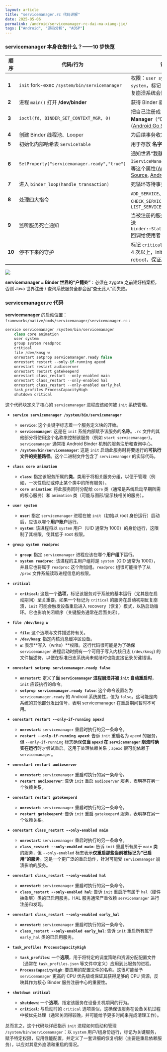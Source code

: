 ```yaml
---
layout: article
title: "servicemanager.rc 代码详解"
date: 2025-05-06
permalink: /android/servicemanager-rc-dai-ma-xiang-jie/
tags: ["Android", "源码分析", "AOSP"]
---
```


   

### servicemanager 本身在做什么？——10 步快览

| 顺序     | 代码/行为                                         | 说明                                                                                                                                                                                                                                                                                                                                                                                                                                                                                                                                       |
| ------ | --------------------------------------------- | ---------------------------------------------------------------------------------------------------------------------------------------------------------------------------------------------------------------------------------------------------------------------------------------------------------------------------------------------------------------------------------------------------------------------------------------------------------------------------------------------------------------------------------------- |
| **1**  | `init` fork-exec `/system/bin/servicemanager` | 权限：`user system`、`group system`，标记 `critical`，若反复崩溃系统会重启                                                                                                                                                                                                                                                                                                                                                                                                                                                                                 |
| **2**  | 进程 `main()` 打开 **/dev/binder**                | 获得 Binder 驱动 FD                                                                                                                                                                                                                                                                                                                                                                                                                                                                                                                          |
| **3**  | `ioctl(fd, BINDER_SET_CONTEXT_MGR, 0)`        | 把自己注册成 **Binder Context Manager**（“0 号服务”）([Android Go Source](https://android.googlesource.com/platform/system/hwservicemanager/%2B/e09e6b11976c7111018fb5e5ce92465df89b4235/hw_service_manager.cpp?utm_source=chatgpt.com "hw_service_manager.cpp - platform/system/hwservicemanager"))                                                                                                                                                                                                                                                |
| **4**  | 创建 Binder 线程池、Looper                          | 为后续事务收发做准备                                                                                                                                                                                                                                                                                                                                                                                                                                                                                                                               |
| **5**  | 初始化内部哈希表 `ServiceTable`                       | 用于存放 **名字→Binder 引用**                                                                                                                                                                                                                                                                                                                                                                                                                                                                                                                    |
| **6**  | `SetProperty("servicemanager.ready","true")`  | 通知世界“我就绪了”，客户端 `IServiceManager.cpp` 会轮询等这个属性([Android Go Source](https://android.googlesource.com/platform/frameworks/native/%2B/master/cmds/servicemanager/main.cpp?autodive=0%2F%2F%2F%2F&utm_source=chatgpt.com "cmds/servicemanager/main.cpp - platform/frameworks/native"), [Android Go Source](https://android.googlesource.com/platform//frameworks/native/%2B/7456c7e8d93fbf8ac1c2baba7d1533f056d630d6/libs/binder/IServiceManager.cpp?utm_source=chatgpt.com "libs/binder/IServiceManager.cpp - platform//frameworks/native")) |
| **7**  | 进入 `binder_loop(handle_transaction)`          | 死循环等待事务                                                                                                                                                                                                                                                                                                                                                                                                                                                                                                                                  |
| **8**  | 处理四大指令                                        | `ADD_SERVICE`、`GET_SERVICE`、`CHECK_SERVICE`、`LIST_SERVICES`                                                                                                                                                                                                                                                                                                                                                                                                                                                                              |
| **9**  | 监听服务死亡通知                                      | 当被注册的服务进程死掉，发送 `binder::Status::linkToDeath` 回调给使用者                                                                                                                                                                                                                                                                                                                                                                                                                                                                                      |
| **10** | 停不下来的守护                                       | 标记 `critical`；若 4 分钟内崩 4 次以上，init 会触发 reboot，保证系统一致性                                                                                                                                                                                                                                                                                                                                                                                                                                                                                     |

![](../../assets/blogimages/mermaid-diagram-2025-05-06-155815.png)

**servicemanager = Binder 世界的“户籍处”**：必须在 zygote 之前建好档案柜，否则 Java 世界注册 / 查询系统服务全都会因“查无此人”而失败。

### servicemanager.rc 代码

**servicemanager** 的启动位置：
`frameworks/native/cmds/servicemanager/servicemanager.rc` :

```c++
service servicemanager /system/bin/servicemanager
    class core animation
    user system
    group system readproc
    critical
    file /dev/kmsg w
    onrestart setprop servicemanager.ready false
    onrestart restart --only-if-running apexd
    onrestart restart audioserver
    onrestart restart gatekeeperd
    onrestart class_restart --only-enabled main
    onrestart class_restart --only-enabled hal
    onrestart class_restart --only-enabled early_hal
    task_profiles ProcessCapacityHigh
    shutdown critical
```

这个代码块定义了核心的 `servicemanager` 进程应该如何被 `init` 系统管理。

- **`service servicemanager /system/bin/servicemanager`**
    
    - **`service`**: 这个关键字标志着一个服务定义块的开始。
    - **`servicemanager`**: 这是在 `init` 系统内部赋予该服务的**名称**。`.rc` 文件的其他部分将使用这个名称来控制该服务（例如 `start servicemanager`）。`servicemanager` 通常指 Android Binder 机制的服务注册和查询中心。
    - **`/system/bin/servicemanager`**: 这是 `init` 启动此服务时将要运行的**可执行文件的完整路径**。这个二进制文件包含了 `servicemanager` 的实际代码。

- **`class core animation`**
    
    - **`class`**: 指定该服务所属的**类**。类用于将相关服务分组，以便于管理（例如，一次性启动或停止某个类中的所有服务）。
    - **`core animation`**: 将此服务同时分配给 `core` 类（通常是系统启动早期所需的核心服务）和 `animation` 类（可能与图形/显示栈相关的服务）。

- **`user system`**
    
    - **`user`**: 指定 `servicemanager` 进程在被 `init`（初始以 root 身份运行）启动后，应该以哪个**用户账户**运行。
    - **`system`**: 该进程将以 `system` 用户（UID 通常为 1000）的身份运行，这限制了其权限，使其低于 root 权限。

- **`group system readproc`**
    
    - **`group`**: 指定 `servicemanager` 进程应该在哪个**用户组**下运行。
    - **`system readproc`**: 该进程的主用户组将是 `system`（GID 通常为 1000），并且它也将属于 `readproc` 这个附加组。`readproc` 组很可能授予了从 `/proc` 文件系统读取进程信息的权限。
- **`critical`**
    
    - **`critical`**: 这是一个**选项**，标记该服务对于系统的基本运行（尤其是在启动期间）至关重要。如果一个标记为 `critical` 的服务在启动初期反复崩溃，`init` 可能会触发设备重启进入 recovery（恢复）模式，以防启动循环。它也影响关闭顺序（关键服务通常在后面关闭）。

- **`file /dev/kmsg w`**
    
    - **`file`**: 这个选项与文件描述符有关。
    - **`/dev/kmsg`**: 指定内核消息缓冲区设备。
    - **`w`**: 表示**写入（write）**权限。这行代码很可能是为了确保 `servicemanager` 进程启动时拥有一个可用于写入内核日志 (`/dev/kmsg`) 的文件描述符，以便在标准日志系统尚未就绪时也能直接记录关键错误。

- **`onrestart setprop servicemanager.ready false`**
    
    - **`onrestart`**: 定义了**当 `servicemanager` 进程崩溃并被 `init` 自动重启时**，`init` 应该执行的命令。
    - **`setprop servicemanager.ready false`**: 这个命令设置名为 `servicemanager.ready` 的 Android 系统属性，值为 `false`。这可能是向系统的其他部分发出信号，表明 servicemanager 在重启期间暂时不可用。

- **`onrestart restart --only-if-running apexd`**
    
    - **`onrestart`**: `servicemanager` 重启时执行的另一条命令。
    - **`restart --only-if-running apexd`**: 告诉 `init` 重启名为 `apexd` 的服务，但 `--only-if-running` 标志确保**仅当 `apexd` 在 `servicemanager` 崩溃时确实在运行时**才尝试重启。这用于处理依赖关系；`apexd` 很可能依赖于 `servicemanager`。

- **`onrestart restart audioserver`**
    
    - **`onrestart`**: `servicemanager` 重启时执行的另一条命令。
    - **`restart audioserver`**: 告诉 `init` 重启 `audioserver` 服务，表明存在另一个依赖关系。

- **`onrestart restart gatekeeperd`**
    
    - **`onrestart`**: `servicemanager` 重启时执行的另一条命令。
    - **`restart gatekeeperd`**: 告诉 `init` 重启 `gatekeeperd` 服务，表明存在另一个依赖关系。

- **`onrestart class_restart --only-enabled main`**
    
    - **`onrestart`**: `servicemanager` 重启时执行的另一条命令。
    - **`class_restart --only-enabled main`**: 告诉 `init` 重启所有属于 `main` 类的服务，但 `--only-enabled` 标志表示**仅重启那些当前被标记为“已启用”的服务**。这是一个更广泛的重启动作，针对可能受 `servicemanager` 崩溃影响的服务。

- **`onrestart class_restart --only-enabled hal`**
    
    - **`onrestart`**: `servicemanager` 重启时执行的另一条命令。
    - **`class_restart --only-enabled hal`**: 告诉 `init` 重启所有属于 `hal`（硬件抽象层）类的已启用服务。HAL 服务通常严重依赖 `servicemanager` 进行注册和发现。

- **`onrestart class_restart --only-enabled early_hal`**
    
    - **`onrestart`**: `servicemanager` 重启时执行的另一条命令。
    - **`class_restart --only-enabled early_hal`**: 告诉 `init` 重启所有属于 `early_hal` 类的已启用服务。

- **`task_profiles ProcessCapacityHigh`**
    
    - **`task_profiles`**: 一个**选项**，用于将特定的调度策略和资源分配配置文件（通常在 `task_profiles.json` 等文件中定义）应用到此服务的进程。
    - **`ProcessCapacityHigh`**: 要应用的配置文件的名称。这很可能给予 `servicemanager` 更高的 CPU 优先级或保证其获得足够的 CPU 资源，反映其作为核心 Binder 服务注册中心的重要性。

- **`shutdown critical`**
    
    - **`shutdown`**: 一个**选项**，指定该服务在设备关机期间的行为。
    - **`critical`**: 与启动时的 `critical` 选项类似，这确保该服务在设备关机过程中被优先处理（通常关闭得较晚，并可能给予更多时间来完成清理工作）。

总而言之，这个代码块详细指示 `init` 进程如何启动和管理 `/system/bin/servicemanager`：以 `system` 用户/组身份运行，标记为关键服务，赋予特定权限，应用性能配置，并定义了一套详细的恢复机制（主要是重启依赖服务），以应对其意外崩溃和重启的情况。